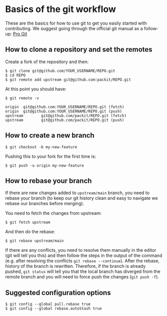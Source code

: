 # Basics of the git workflow

These are the basics for how to use git to get you easily started with contributing. We suggest going through the official git manual as a follow-up:
[Pro Git](https://git-scm.com/book/en/v2/Git-Basics-Getting-a-Git-Repository)

## How to clone a repository and set the remotes

Create a fork of the repository and then:

    $ git clone git@github.com/YOUR_USERNAME/REPO.git
    $ cd REPO
    $ git remote add upstream git@github.com:packit/REPO.git

At this point you should have:

    $ git remote -v

    origin  git@github.com:YOUR_USERNAME/REPO.git (fetch)
    origin  git@github.com:YOUR_USERNAME/REPO.git (push)
    upstream        git@github.com/packit/REPO.git (fetch)
    upstream        git@github.com/packit/REPO.git (push)

## How to create a new branch

    $ git checkout -b my-new-feature

Pushing this to your fork for the first time is:

    $ git push -u origin my-new-feature

## How to rebase your branch

If there are new changes added to `upstream/main` branch, you need to rebase your branch (to keep our git history clean and
easy to navigate we rebase our branches before merging).

You need to fetch the changes from upstream:

    $ git fetch upstream

And then do the rebase:

    $ git rebase upstream/main

If there are any conflicts, you need to resolve them manually in the editor (git will tell you this)
and then follow the steps in the output of the command (e.g. after resolving the conflicts `git rebase --continue`).
After the rebase, history of the branch is rewritten. Therefore, if the branch is already pushed, `git status` will tell
you that the local branch has diverged from the remote branch and you will need to force push the changes (`git push -f`).

## Suggested configuration options

    $ git config --global pull.rebase true
    $ git config --global rebase.autoStash true
